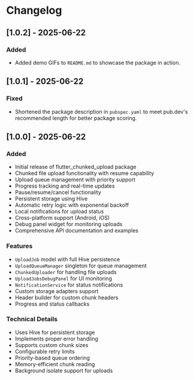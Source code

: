 # Changelog

## [1.0.2] - 2025-06-22

### Added
- Added demo GIFs to `README.md` to showcase the package in action.

## [1.0.1] - 2025-06-22

### Fixed
- Shortened the package description in `pubspec.yaml` to meet pub.dev's recommended length for better package scoring.

## [1.0.0] - 2025-06-22

### Added
- Initial release of flutter_chunked_upload package
- Chunked file upload functionality with resume capability
- Upload queue management with priority support
- Progress tracking and real-time updates
- Pause/resume/cancel functionality
- Persistent storage using Hive
- Automatic retry logic with exponential backoff
- Local notifications for upload status
- Cross-platform support (Android, iOS)
- Debug panel widget for monitoring uploads
- Comprehensive API documentation and examples

### Features
- `UploadJob` model with full Hive persistence
- `UploadQueueManager` singleton for queue management
- `ChunkedUploader` for handling file uploads
- `UploadJobsDebugPanel` for UI monitoring
- `NotificationService` for status notifications
- Custom storage adapters support
- Header builder for custom chunk headers
- Progress and status callbacks

### Technical Details
- Uses Hive for persistent storage
- Implements proper error handling
- Supports custom chunk sizes
- Configurable retry limits
- Priority-based queue ordering
- Memory-efficient chunk reading
- Background isolate support for uploads
